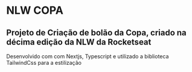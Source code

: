 # NLW COPA

## Projeto de Criação de bolão da Copa, criado na décima edição da NLW da Rocketseat  

Desenvolvido com com Nextjs, Typescript e utilizado a biblioteca TailwindCss para a estilização
